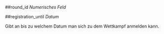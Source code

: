 ##round_id
*Numerisches Feld*

##registration_until
*Datum*

Gibt an bis zu welchem Datum man sich zu dem Wettkampf anmelden kann.
